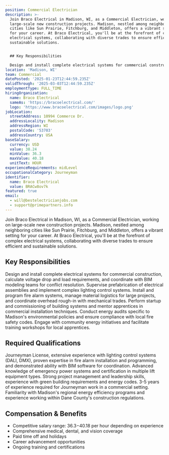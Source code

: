 ```yaml
---
position: Commercial Electrician
description: >-
  Join Braco Electrical in Madison, WI, as a Commercial Electrician, working on
  large-scale new construction projects. Madison, nestled among neighboring
  cities like Sun Prairie, Fitchburg, and Middleton, offers a vibrant setting
  for your career. At Braco Electrical, you'll be at the forefront of complex
  electrical systems, collaborating with diverse trades to ensure efficient and
  sustainable solutions.


  ## Key Responsibilities

  Design and install complete electrical systems for commercial construc...
location: 'Madison, WI'
team: Commercial
datePosted: '2025-01-23T12:44:59.235Z'
validThrough: '2025-03-03T12:44:59.235Z'
employmentType: FULL_TIME
hiringOrganization:
  name: Braco Electrical
  sameAs: 'https://bracoelectrical.com/'
  logo: 'https://www.bracoelectrical.com/images/logo.png'
jobLocation:
  streetAddress: 10994 Commerce Dr.
  addressLocality: Madison
  addressRegion: WI
  postalCode: '53703'
  addressCountry: USA
baseSalary:
  currency: USD
  value: 38.24
  minValue: 36.3
  maxValue: 40.18
  unitText: HOUR
experienceRequirements: midLevel
occupationalCategory: Journeyman
identifier:
  name: Braco Electrical
  value: BRACw8ov7k
featured: true
email:
  - will@bestelectricianjobs.com
  - support@primepartners.info
---
```




Join Braco Electrical in Madison, WI, as a Commercial Electrician, working on large-scale new construction projects. Madison, nestled among neighboring cities like Sun Prairie, Fitchburg, and Middleton, offers a vibrant setting for your career. At Braco Electrical, you'll be at the forefront of complex electrical systems, collaborating with diverse trades to ensure efficient and sustainable solutions.

## Key Responsibilities
Design and install complete electrical systems for commercial construction, calculate voltage drop and load requirements, and coordinate with BIM modeling teams for conflict resolution. Supervise prefabrication of electrical assemblies and implement complex lighting control systems. Install and program fire alarm systems, manage material logistics for large projects, and coordinate overhead rough-in with mechanical trades. Perform startup and commissioning of building systems and mentor apprentices in commercial installation techniques. Conduct energy audits specific to Madison's environmental policies and ensure compliance with local fire safety codes. Engage with community energy initiatives and facilitate training workshops for local apprentices.

## Required Qualifications
Journeyman License, extensive experience with lighting control systems (DALI, DMX), proven expertise in fire alarm installation and programming, and demonstrated ability with BIM software for coordination. Advanced knowledge of emergency power systems and certification in multiple lift equipment types. Strong project management and leadership skills, experience with green building requirements and energy codes. 3-5 years of experience required for Journeyman work in a commercial setting. Familiarity with Madison's regional energy efficiency programs and experience working within Dane County's construction regulations.

## Compensation & Benefits
- Competitive salary range: $36.3-$40.18 per hour depending on experience
- Comprehensive medical, dental, and vision coverage
- Paid time off and holidays
- Career advancement opportunities
- Ongoing training and certifications
